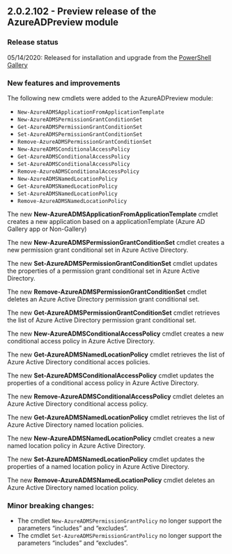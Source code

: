## 2.0.2.102 - Preview release of the AzureADPreview module

### Release status 

05/14/2020: Released for installation and upgrade from the [PowerShell Gallery](https://www.powershellgallery.com/packages/AzureADPreview/2.0.2.102)

### New features and improvements 

The following new cmdlets were added to the AzureADPreview module:

- `New-AzureADMSApplicationFromApplicationTemplate`
- `New-AzureADMSPermissionGrantConditionSet`
- `Get-AzureADMSPermissionGrantConditionSet`
- `Set-AzureADMSPermissionGrantConditionSet`
- `Remove-AzureADMSPermissionGrantConditionSet`
- `New-AzureADMSConditionalAccessPolicy`
- `Get-AzureADMSConditionalAccessPolicy`
- `Set-AzureADMSConditionalAccessPolicy`
- `Remove-AzureADMSConditionalAccessPolicy`
- `New-AzureADMSNamedLocationPolicy`
- `Get-AzureADMSNamedLocationPolicy`
- `Set-AzureADMSNamedLocationPolicy`
- `Remove-AzureADMSNamedLocationPolicy`

The new **New-AzureADMSApplicationFromApplicationTemplate** cmdlet creates a new application based on a applicationTemplate (Azure AD Gallery app or Non-Gallery)

The new **New-AzureADMSPermissionGrantConditionSet** cmdlet creates a new permission grant conditional set in Azure Active Directory.

The new **Set-AzureADMSPermissionGrantConditionSet** cmdlet updates the properties of a permission grant conditional set in Azure Active Directory.

The new **Remove-AzureADMSPermissionGrantConditionSet** cmdlet deletes an Azure Active Directory permission grant conditional set.

The new **Get-AzureADMSPermissionGrantConditionSet** cmdlet retrieves the list of Azure Active Directory permission grant conditional set.

The new **New-AzureADMSConditionalAccessPolicy** cmdlet creates a new conditional access policy in Azure Active Directory.

The new **Get-AzureADMSNamedLocationPolicy** cmdlet retrieves the list of Azure Active Directory conditional acces policies.

The new **Set-AzureADMSConditionalAccessPolicy** cmdlet updates the properties of a conditional access policy in Azure Active Directory.

The new **Remove-AzureADMSConditionalAccessPolicy** cmdlet deletes an Azure Active Directory conditional access policy.

The new **Get-AzureADMSNamedLocationPolicy** cmdlet retrieves the list of Azure Active Directory named location policies.

The new **New-AzureADMSNamedLocationPolicy** cmdlet creates a new named location policy in Azure Active Directory.

The new **Set-AzureADMSNamedLocationPolicy** cmdlet updates the properties of a named location policy in Azure Active Directory.

The new **Remove-AzureADMSNamedLocationPolicy** cmdlet deletes an Azure Active Directory named location policy.

### Minor breaking changes:
- The cmdlet `New-AzureADMSPermissionGrantPolicy` no longer support the parameters “includes” and “excludes”.
- The cmdlet `Set-AzureADMSPermissionGrantPolicy` no longer support the parameters “includes” and “excludes”.

